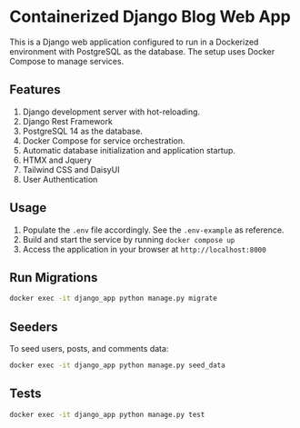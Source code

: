 # Containerized Django Blog Web App

This is a Django web application configured to run in a Dockerized environment with PostgreSQL as the database. The setup uses Docker Compose to manage services.

## Features

1. Django development server with hot-reloading.
2. Django Rest Framework
3. PostgreSQL 14 as the database.
4. Docker Compose for service orchestration.
5. Automatic database initialization and application startup.
6. HTMX and Jquery
7. Tailwind CSS and DaisyUI
8. User Authentication

## Usage

1. Populate the `.env` file accordingly. See the `.env-example` as reference.
2. Build and start the service by running `docker compose up`
3. Access the application in your browser at `http://localhost:8000`

## Run Migrations

```bash
docker exec -it django_app python manage.py migrate
```

## Seeders

To seed users, posts, and comments data:

```bash
docker exec -it django_app python manage.py seed_data
```

## Tests

```bash
docker exec -it django_app python manage.py test
```
